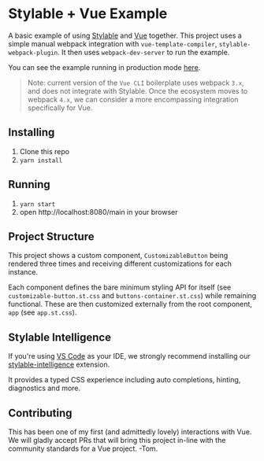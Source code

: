 # Stylable + Vue Example

A basic example of using [Stylable](https://stylable.io) and [Vue](https://vuejs.org/) together. 
This project uses a simple manual webpack integration with `vue-template-compiler`, `stylable-webpack-plugin`. It then uses `webpack-dev-server` to run the example.

You can see the example running in production mode [here](https://wix-playground.github.io/stylable-vue-example/).

> Note: current version of the `Vue CLI` boilerplate uses webpack `3.x`, and does not integrate with Stylable.
> Once the ecosystem moves to webpack `4.x`, we can consider a more encompassing integration specifically for Vue.

## Installing
1. Clone this repo
2. `yarn install`

## Running
1. `yarn start`
2. open http://localhost:8080/main in your browser

## Project Structure

This project shows a custom component, `CustomizableButton` being rendered three times and receiving different customizations for each instance.

Each component defines the bare minimum styling API for itself (see `customizable-button.st.css` and `buttons-container.st.css`) while remaining functional.
These are then customized externally from the root component, `app` (see `app.st.css`).

## Stylable Intelligence

If you're using [VS Code](https://code.visualstudio.com/) as your IDE, we strongly recommend installing our [stylable-intelligence](https://marketplace.visualstudio.com/items?itemName=wix.stylable-intelligence) extension.

It provides a typed CSS experience including auto completions, hinting, diagnostics and more.

## Contributing
This has been one of my first (and admittedly lovely) interactions with Vue. We will gladly accept PRs that will bring this project in-line with the community standards for a Vue project. -Tom.
